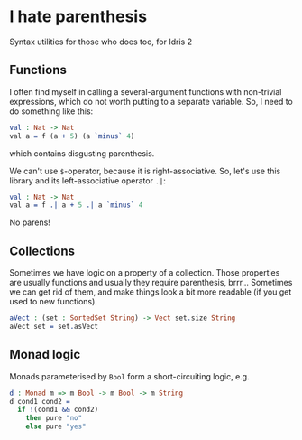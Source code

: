 <!-- idris
module README

import Data.SortedSet

import Syntax.IHateParens
import Syntax.Monad.Logic
-->

# I hate parenthesis

Syntax utilities for those who does too, for Idris 2

## Functions

I often find myself in calling a several-argument functions with non-trivial expressions,
which do not worth putting to a separate variable. So, I need to do something like this:

<!-- idris
f : Nat -> Nat -> Nat

namespace Pre {
-->

```idris
val : Nat -> Nat
val a = f (a + 5) (a `minus` 4)
```

<!-- idris
 }
-->

which contains disgusting parenthesis.

We can't use `$`-operator, because it is right-associative.
So, let's use this library and its left-associative operator `.|`:

```idris
val : Nat -> Nat
val a = f .| a + 5 .| a `minus` 4
```

No parens!

## Collections

Sometimes we have logic on a property of a collection.
Those properties are usually functions and usually they require parenthesis, brrr...
Sometimes we can get rid of them, and make things look a bit more readable (if you get used to new functions).

```idris
aVect : (set : SortedSet String) -> Vect set.size String
aVect set = set.asVect
```

## Monad logic

Monads parameterised by `Bool` form a short-circuiting logic, e.g.

```idris
d : Monad m => m Bool -> m Bool -> m String
d cond1 cond2 =
  if !(cond1 && cond2)
    then pure "no"
    else pure "yes"
```
